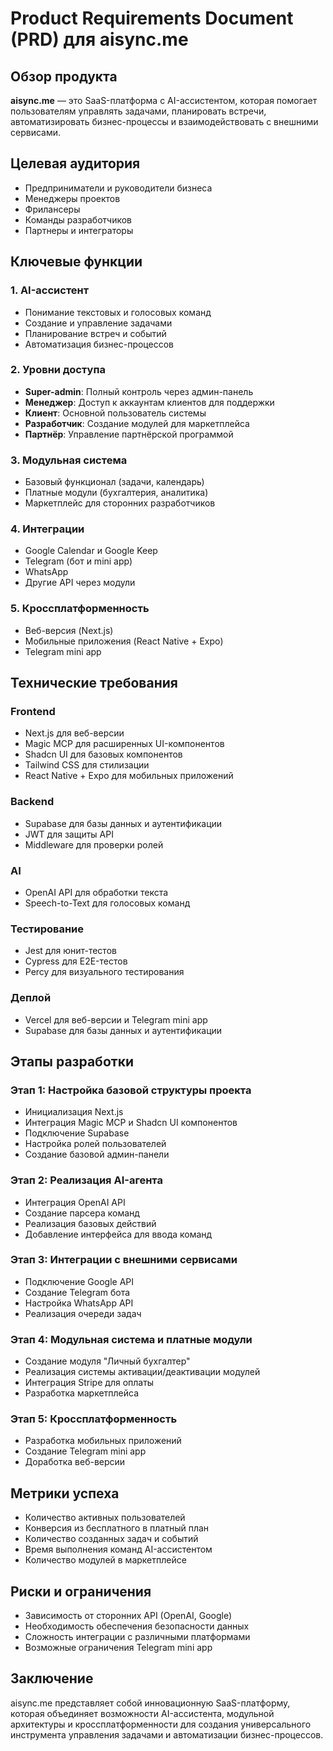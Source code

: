 # Product Requirements Document (PRD) для aisync.me

## Обзор продукта
**aisync.me** — это SaaS-платформа с AI-ассистентом, которая помогает пользователям управлять задачами, планировать встречи, автоматизировать бизнес-процессы и взаимодействовать с внешними сервисами.

## Целевая аудитория
- Предприниматели и руководители бизнеса
- Менеджеры проектов
- Фрилансеры
- Команды разработчиков
- Партнеры и интеграторы

## Ключевые функции

### 1. AI-ассистент
- Понимание текстовых и голосовых команд
- Создание и управление задачами
- Планирование встреч и событий
- Автоматизация бизнес-процессов

### 2. Уровни доступа
- **Super-admin**: Полный контроль через админ-панель
- **Менеджер**: Доступ к аккаунтам клиентов для поддержки
- **Клиент**: Основной пользователь системы
- **Разработчик**: Создание модулей для маркетплейса
- **Партнёр**: Управление партнёрской программой

### 3. Модульная система
- Базовый функционал (задачи, календарь)
- Платные модули (бухгалтерия, аналитика)
- Маркетплейс для сторонних разработчиков

### 4. Интеграции
- Google Calendar и Google Keep
- Telegram (бот и mini app)
- WhatsApp
- Другие API через модули

### 5. Кроссплатформенность
- Веб-версия (Next.js)
- Мобильные приложения (React Native + Expo)
- Telegram mini app

## Технические требования

### Frontend
- Next.js для веб-версии
- Magic MCP для расширенных UI-компонентов
- Shadcn UI для базовых компонентов
- Tailwind CSS для стилизации
- React Native + Expo для мобильных приложений

### Backend
- Supabase для базы данных и аутентификации
- JWT для защиты API
- Middleware для проверки ролей

### AI
- OpenAI API для обработки текста
- Speech-to-Text для голосовых команд

### Тестирование
- Jest для юнит-тестов
- Cypress для E2E-тестов
- Percy для визуального тестирования

### Деплой
- Vercel для веб-версии и Telegram mini app
- Supabase для базы данных и аутентификации

## Этапы разработки

### Этап 1: Настройка базовой структуры проекта
- Инициализация Next.js
- Интеграция Magic MCP и Shadcn UI компонентов
- Подключение Supabase
- Настройка ролей пользователей
- Создание базовой админ-панели

### Этап 2: Реализация AI-агента
- Интеграция OpenAI API
- Создание парсера команд
- Реализация базовых действий
- Добавление интерфейса для ввода команд

### Этап 3: Интеграции с внешними сервисами
- Подключение Google API
- Создание Telegram бота
- Настройка WhatsApp API
- Реализация очереди задач

### Этап 4: Модульная система и платные модули
- Создание модуля "Личный бухгалтер"
- Реализация системы активации/деактивации модулей
- Интеграция Stripe для оплаты
- Разработка маркетплейса

### Этап 5: Кроссплатформенность
- Разработка мобильных приложений
- Создание Telegram mini app
- Доработка веб-версии

## Метрики успеха
- Количество активных пользователей
- Конверсия из бесплатного в платный план
- Количество созданных задач и событий
- Время выполнения команд AI-ассистентом
- Количество модулей в маркетплейсе

## Риски и ограничения
- Зависимость от сторонних API (OpenAI, Google)
- Необходимость обеспечения безопасности данных
- Сложность интеграции с различными платформами
- Возможные ограничения Telegram mini app

## Заключение
aisync.me представляет собой инновационную SaaS-платформу, которая объединяет возможности AI-ассистента, модульной архитектуры и кроссплатформенности для создания универсального инструмента управления задачами и автоматизации бизнес-процессов.
